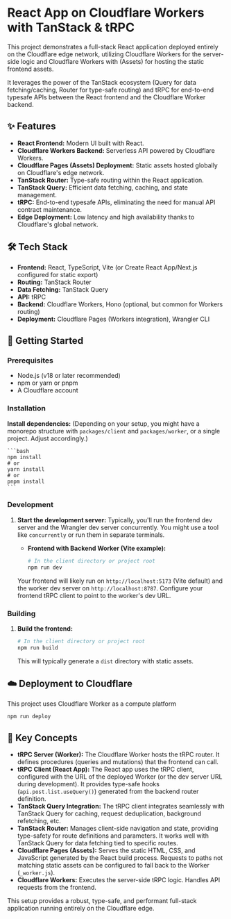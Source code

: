 # React App on Cloudflare Workers with TanStack & tRPC

This project demonstrates a full-stack React application deployed entirely on the Cloudflare edge network, utilizing Cloudflare Workers for the server-side logic and Cloudflare Workers with (Assets) for hosting the static frontend assets.

It leverages the power of the TanStack ecosystem (Query for data fetching/caching, Router for type-safe routing) and tRPC for end-to-end typesafe APIs between the React frontend and the Cloudflare Worker backend.

## ✨ Features

*   **React Frontend:** Modern UI built with React.
*   **Cloudflare Workers Backend:** Serverless API powered by Cloudflare Workers.
*   **Cloudflare Pages (Assets) Deployment:** Static assets hosted globally on Cloudflare's edge network.
*   **TanStack Router:** Type-safe routing within the React application.
*   **TanStack Query:** Efficient data fetching, caching, and state management.
*   **tRPC:** End-to-end typesafe APIs, eliminating the need for manual API contract maintenance.
*   **Edge Deployment:** Low latency and high availability thanks to Cloudflare's global network.

## 🛠️ Tech Stack

*   **Frontend:** React, TypeScript, Vite (or Create React App/Next.js configured for static export)
*   **Routing:** TanStack Router
*   **Data Fetching:** TanStack Query
*   **API:** tRPC
*   **Backend:** Cloudflare Workers, Hono (optional, but common for Workers routing)
*   **Deployment:** Cloudflare Pages (Workers integration), Wrangler CLI

## 🚀 Getting Started

### Prerequisites

*   Node.js (v18 or later recommended)
*   npm or yarn or pnpm
*   A Cloudflare account

### Installation



**Install dependencies:**
    (Depending on your setup, you might have a monorepo structure with `packages/client` and `packages/worker`, or a single project. Adjust accordingly.)

    ```bash
    npm install
    # or
    yarn install
    # or
    pnpm install
    ```

### Development

1.  **Start the development server:**
    Typically, you'll run the frontend dev server and the Wrangler dev server concurrently. You might use a tool like `concurrently` or run them in separate terminals.

    *   **Frontend with Backend Worker (Vite example):**
        ```bash
        # In the client directory or project root
        npm run dev
        ```


    Your frontend will likely run on `http://localhost:5173` (Vite default) and the worker dev server on `http://localhost:8787`. Configure your frontend tRPC client to point to the worker's dev URL.

### Building

1.  **Build the frontend:**
    ```bash
    # In the client directory or project root
    npm run build
    ```
    This will typically generate a `dist` directory with static assets.



## ☁️ Deployment to Cloudflare

This project uses Cloudflare Worker as a compute platform

```
npm run deploy
```



## 🔧 Key Concepts

*   **tRPC Server (Worker):** The Cloudflare Worker hosts the tRPC router. It defines procedures (queries and mutations) that the frontend can call.
*   **tRPC Client (React App):** The React app uses the tRPC client, configured with the URL of the deployed Worker (or the dev server URL during development). It provides type-safe hooks (`api.post.list.useQuery()`) generated from the backend router definition.
*   **TanStack Query Integration:** The tRPC client integrates seamlessly with TanStack Query for caching, request deduplication, background refetching, etc.
*   **TanStack Router:** Manages client-side navigation and state, providing type-safety for route definitions and parameters. It works well with TanStack Query for data fetching tied to specific routes.
*   **Cloudflare Pages (Assets):** Serves the static HTML, CSS, and JavaScript generated by the React build process. Requests to paths not matching static assets can be configured to fall back to the Worker (`_worker.js`).
*   **Cloudflare Workers:** Executes the server-side tRPC logic. Handles API requests from the frontend.

This setup provides a robust, type-safe, and performant full-stack application running entirely on the Cloudflare edge.
